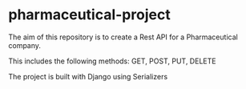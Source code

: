 # pharmaceutical-project

The aim of this repository is to create a Rest API for a Pharmaceutical company.

This includes the following methods: GET, POST, PUT, DELETE

The project is built with Django using Serializers
